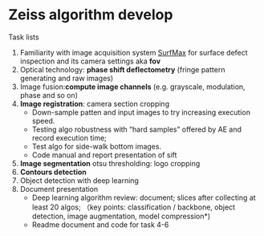 # Zeiss algorithm develop

Task lists
1. Familiarity with image acquisition system [SurfMax](https://www.zeiss.com/metrology/products/systems/surface-defect-detection/surfmax-s.html) for surface defect inspection
   and its camera settings aka **fov** 
2. Optical technology: **phase shift deflectometry** (fringe pattern generating and raw images)
3. Image fusion:**compute image channels** (e.g. grayscale, modulation, phase and so on)
4. **Image registration**: camera section cropping
   - Down-sample patten and input images to try increasing execution speed. 
   - Testing algo robustness with “hard samples” offered by AE and record execution time; 
   - Test algo for side-walk bottom images. 
   - Code manual and report presentation of sift
5. **Image segmentation** otsu thresholding: logo cropping
6. **Contours detection**
7. Object detection with deep learning
8. Document presentation
   - Deep learning algorithm review: document; slices after collecting at least 20 algos; （key points: classification / backbone, object detection, image augmentation, model compression*)
   - Readme document and code for task 4-6

